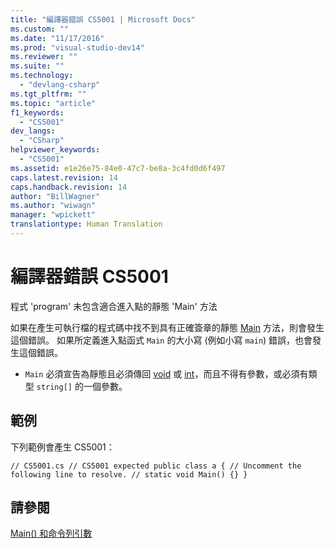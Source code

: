 ```yaml
---
title: "編譯器錯誤 CS5001 | Microsoft Docs"
ms.custom: ""
ms.date: "11/17/2016"
ms.prod: "visual-studio-dev14"
ms.reviewer: ""
ms.suite: ""
ms.technology: 
  - "devlang-csharp"
ms.tgt_pltfrm: ""
ms.topic: "article"
f1_keywords: 
  - "CS5001"
dev_langs: 
  - "CSharp"
helpviewer_keywords: 
  - "CS5001"
ms.assetid: e1e26e75-84e0-47c7-be8a-3c4fd0d6f497
caps.latest.revision: 14
caps.handback.revision: 14
author: "BillWagner"
ms.author: "wiwagn"
manager: "wpickett"
translationtype: Human Translation
---
```

# 編譯器錯誤 CS5001
程式 'program' 未包含適合進入點的靜態 'Main' 方法  
  
 如果在產生可執行檔的程式碼中找不到具有正確簽章的靜態 [Main](../../csharp/programming-guide/main-and-command-args/main-and-command-line-arguments.md) 方法，則會發生這個錯誤。 如果所定義進入點函式 `Main` 的大小寫 \(例如小寫 `main`\) 錯誤，也會發生這個錯誤。  
  
-   `Main` 必須宣告為靜態且必須傳回 [void](../../csharp/language-reference/keywords/void.md) 或 [int](../../csharp/language-reference/keywords/int.md)，而且不得有參數，或必須有類型 `string[]` 的一個參數。  
  
## 範例  
 下列範例會產生 CS5001：  
  
```  
// CS5001.cs // CS5001 expected public class a { // Uncomment the following line to resolve. // static void Main() {} }  
```  
  
## 請參閱  
 [Main\(\) 和命令列引數](../../csharp/programming-guide/main-and-command-args/main-and-command-line-arguments.md)